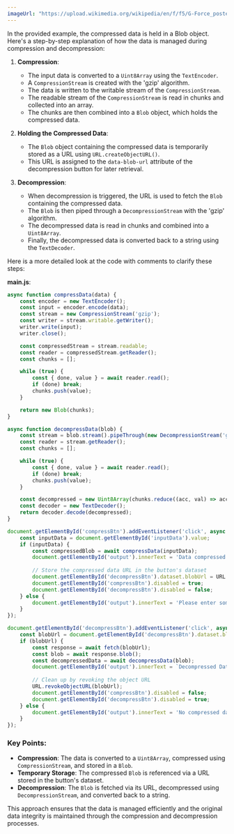 ```yaml
---
imageUrl: "https://upload.wikimedia.org/wikipedia/en/f/f5/G-Force_poster.jpg"
---
```

In the provided example, the compressed data is held in a Blob object. Here's a step-by-step explanation of how the data is managed during compression and decompression:

1. **Compression**:
    - The input data is converted to a `Uint8Array` using the `TextEncoder`.
    - A `CompressionStream` is created with the 'gzip' algorithm.
    - The data is written to the writable stream of the `CompressionStream`.
    - The readable stream of the `CompressionStream` is read in chunks and collected into an array.
    - The chunks are then combined into a `Blob` object, which holds the compressed data.

2. **Holding the Compressed Data**:
    - The `Blob` object containing the compressed data is temporarily stored as a URL using `URL.createObjectURL()`.
    - This URL is assigned to the `data-blob-url` attribute of the decompression button for later retrieval.

3. **Decompression**:
    - When decompression is triggered, the URL is used to fetch the `Blob` containing the compressed data.
    - The `Blob` is then piped through a `DecompressionStream` with the 'gzip' algorithm.
    - The decompressed data is read in chunks and combined into a `Uint8Array`.
    - Finally, the decompressed data is converted back to a string using the `TextDecoder`.

Here is a more detailed look at the code with comments to clarify these steps:

**main.js**:
```javascript
async function compressData(data) {
    const encoder = new TextEncoder();
    const input = encoder.encode(data);
    const stream = new CompressionStream('gzip');
    const writer = stream.writable.getWriter();
    writer.write(input);
    writer.close();

    const compressedStream = stream.readable;
    const reader = compressedStream.getReader();
    const chunks = [];

    while (true) {
        const { done, value } = await reader.read();
        if (done) break;
        chunks.push(value);
    }

    return new Blob(chunks);
}

async function decompressData(blob) {
    const stream = blob.stream().pipeThrough(new DecompressionStream('gzip'));
    const reader = stream.getReader();
    const chunks = [];

    while (true) {
        const { done, value } = await reader.read();
        if (done) break;
        chunks.push(value);
    }

    const decompressed = new Uint8Array(chunks.reduce((acc, val) => acc.concat(Array.from(val)), []));
    const decoder = new TextDecoder();
    return decoder.decode(decompressed);
}

document.getElementById('compressBtn').addEventListener('click', async () => {
    const inputData = document.getElementById('inputData').value;
    if (inputData) {
        const compressedBlob = await compressData(inputData);
        document.getElementById('output').innerText = 'Data compressed successfully!';
        
        // Store the compressed data URL in the button's dataset
        document.getElementById('decompressBtn').dataset.blobUrl = URL.createObjectURL(compressedBlob);
        document.getElementById('compressBtn').disabled = true;
        document.getElementById('decompressBtn').disabled = false;
    } else {
        document.getElementById('output').innerText = 'Please enter some data to compress.';
    }
});

document.getElementById('decompressBtn').addEventListener('click', async () => {
    const blobUrl = document.getElementById('decompressBtn').dataset.blobUrl;
    if (blobUrl) {
        const response = await fetch(blobUrl);
        const blob = await response.blob();
        const decompressedData = await decompressData(blob);
        document.getElementById('output').innerText = `Decompressed Data: ${decompressedData}`;
        
        // Clean up by revoking the object URL
        URL.revokeObjectURL(blobUrl);
        document.getElementById('compressBtn').disabled = false;
        document.getElementById('decompressBtn').disabled = true;
    } else {
        document.getElementById('output').innerText = 'No compressed data found.';
    }
});
```

### Key Points:
- **Compression**: The data is converted to a `Uint8Array`, compressed using `CompressionStream`, and stored in a `Blob`.
- **Temporary Storage**: The compressed `Blob` is referenced via a URL stored in the button's dataset.
- **Decompression**: The `Blob` is fetched via its URL, decompressed using `DecompressionStream`, and converted back to a string.

This approach ensures that the data is managed efficiently and the original data integrity is maintained through the compression and decompression processes.